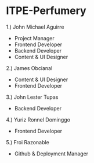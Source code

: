 # ITPE-Perfumery


1.) John Michael Aguirre
- Project Manager
- Frontend Developer
- Backend Developer
- Content & UI Designer


2.) James Obcianal
- Content & UI Designer
- Frontend Developer


3.) John Lester Tupas
- Backend Developer


4.) Yuriz Ronnel Dominggo
- Frontend Developer


5.) Froi Razonable
- Github & Deployment Manager
